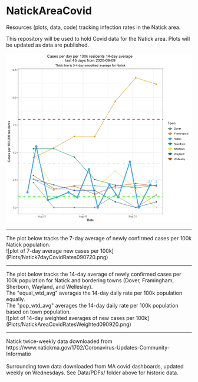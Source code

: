 # NatickAreaCovid
Resources (plots, data, code) tracking infection rates in the Natick area.

This repository will be used to hold Covid data for the Natick area. Plots will be updated as data are published. <br>

![most recent plot of cases per 100k](Plots/NatickAreaCovidRates090920.png)

<hr>
The plot below tracks the 7-day average of newly confirmed cases per 100k Natick population. <br>
![plot of 7-day average new cases per 100k](Plots/Natick7dayCovidRates090720.png)

<hr>
The plot below tracks the 14-day average of newly confirmed cases per 100k population for Natick and bordering towns (Dover, Framingham, Sherborn, Wayland, and Wellesley). <br>
The "equal_wtd_avg" averages the 14-day daily rate per 100k population equally. <br>
The "pop_wtd_avg" averages the 14-day daily rate per 100k population based on town population. <br>
![plot of 14-day weighted averages of new cases per 100k](Plots/NatickAreaCovidRatesWeighted090920.png)

<hr>
Natick twice-weekly data downloaded from https://www.natickma.gov/1702/Coronavirus-Updates-Community-Informatio 
<br><br>
Surrounding town data downloaded from MA covid dashboards, updated weekly on Wednesdays. See Data/PDFs/ folder above for historic data.
